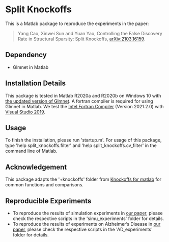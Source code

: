 # Split Knockoffs

This is a Matlab package to reproduce the experiments in the paper:
>Yang Cao, Xinwei Sun and Yuan Yao, Controlling the False Discovery Rate in Structural Sparsity: Split Knockoffs, [arXiv:2103.16159](https://arxiv.org/abs/2103.16159).



## Dependency

- Glmnet in Matlab



## Installation Details

This package is tested in Matlab R2020a and R2020b on Windows 10 with [the updated version of Glmnet](https://web.stanford.edu/~hastie/glmnet_matlab/glmnet_matlab_new.zip). A fortran compiler is required for using Glmnet in Matlab. We test the [Intel Fortran Compiler](https://software.intel.com/content/www/us/en/develop/articles/oneapi-standalone-components.html#fortran) (Version 2021.2.0) with [Visual Studio 2019](https://visualstudio.microsoft.com/). 



## Usage

To finish the installation, please run 'startup.m'. For usage of this package, type 'help split_knockoffs.filter' and 'help split_knockoffs.cv_filter' in the command line of Matlab.



## Acknowledgement

This package adapts the '+knockoffs' folder from [Knockoffs for matlab](https://web.stanford.edu/group/candes/knockoffs/software/knockoffs/) for common functions and comparisons.



## Reproducible Experiments

- To reproduce the results of simulation experiments in [our paper](https://arxiv.org/abs/2103.16159), please check the respective scripts in the 'simu_experiments' folder for details.
- To reproduce the results of experiments on Alzheimer‘s Disease in [our paper](https://arxiv.org/abs/2103.16159), please check the respective scripts in the 'AD_experiments' folder for details.
